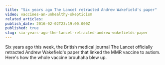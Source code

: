 ```yaml
---
title: "Six years ago The Lancet retracted Andrew Wakefield's paper"
video: vaccines-an-unhealthy-skepticism
related_articles:
publish_date: 2016-02-02T23:19:00.000Z
published: true
slug: six-years-ago-the-lancet-retracted-andrew-wakefields-paper
---
```

Six years ago this week, the British medical journal The Lancet officially retracted Andrew Wakefield's paper that linked the MMR vaccine to autism. Here's how the whole vaccine brouhaha blew up.

